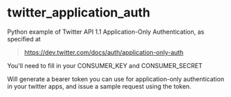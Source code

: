 twitter_application_auth
========================

Python example of Twitter API 1.1 Application-Only Authentication,
as specified at

> <https://dev.twitter.com/docs/auth/application-only-auth>

You'll need to fill in your CONSUMER_KEY and CONSUMER_SECRET

Will generate a bearer token you can use for application-only authentication
in your twitter apps, and issue a sample request using the token.
